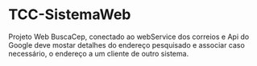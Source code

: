 # TCC-SistemaWeb
Projeto Web BuscaCep, conectado ao webService dos correios e Api do Google deve mostar detalhes do endereço pesquisado e associar caso necessário, o endereço a um cliente de outro sistema.
